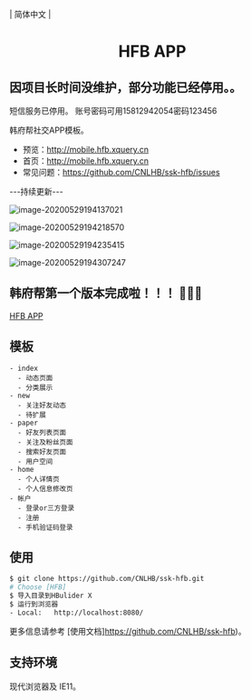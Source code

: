 | 简体中文 |

<h1 align="center">HFB APP</h1>

## 因项目长时间没维护，部分功能已经停用。。
短信服务已停用。
账号密码可用15812942054密码123456

韩府帮社交APP模板。
- 预览：http://mobile.hfb.xquery.cn
- 首页：http://mobile.hfb.xquery.cn
- 常见问题：https://github.com/CNLHB/ssk-hfb/issues

---持续更新---


![image-20200529194137021](./static/common/topic.png)

![image-20200529194218570](./static/common/topic1.png)

![image-20200529194235415](./static/common/message.png)

![image-20200529194307247](./static/common/home.png)



## 韩府帮第一个版本完成啦！！！ 🎉🎉🎉

[HFB APP](http://mobile.hfb.xquery.cn)

## 模板

```
- index
  - 动态页面
  - 分类展示
- new
  - 关注好友动态
  - 待扩展
- paper
  - 好友列表页面
  - 关注及粉丝页面
  - 搜索好友页面
  - 用户空间
- home
  - 个人详情页
  - 个人信息修改页
- 帐户
  - 登录or三方登录
  - 注册
  - 手机验证码登录
```

## 使用

```bash
$ git clone https://github.com/CNLHB/ssk-hfb.git
# Choose [HFB]
$ 导入目录到HBulider X
$ 运行到浏览器
- Local:   http://localhost:8080/ 
```

更多信息请参考 [使用文档]https://github.com/CNLHB/ssk-hfb)。

## 支持环境

现代浏览器及 IE11。

